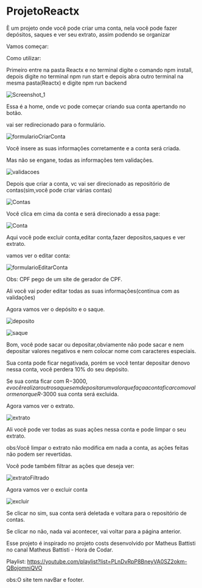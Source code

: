 # ProjetoReactx
È um projeto onde você pode criar uma conta, nela você pode fazer depósitos, saques e ver seu extrato, assim podendo se organizar

Vamos começar:

Como utilizar:

Primeiro entre na pasta Reactx e no terminal digite o comando npm install, depois digite no terminal npm run start e depois abra outro terminal na mesma pasta(Reactx) e digite npm run backend

![Screenshot_1](https://user-images.githubusercontent.com/119535029/214441585-e4195165-e46d-43a0-9959-f64b41c0111d.png)

Essa é a home, onde vc pode começar criando sua conta apertando no botão.

vai ser redirecionado para o formulário.

![formularioCriarConta](https://user-images.githubusercontent.com/119535029/208480840-98a5c365-4942-4add-aa19-b9a81ad8de31.png)

Você insere as suas informações corretamente e a conta será criada.

Mas não se engane, todas as informações tem validações.

![validacoes](https://user-images.githubusercontent.com/119535029/208481842-669c8969-d5a5-4fa0-827a-206c1bd03073.png)

Depois que criar a conta, vc vai ser direcionado as repositório de contas(sim,você pode criar várias contas)

![Contas](https://user-images.githubusercontent.com/119535029/208483021-164ac755-de9e-4e8b-8dc9-5c14aa997e68.png)

Você clica em cima da conta e será direcionado a essa page:

![Conta](https://user-images.githubusercontent.com/119535029/208483357-9bfa5a11-402f-4544-94dc-35f1f41444f3.png)

Aqui você pode excluir conta,editar conta,fazer depositos,saques e ver extrato.

vamos ver o editar conta:

![formularioEditarConta](https://user-images.githubusercontent.com/119535029/208483945-d8c8e1f0-5f53-494c-b7b6-4aac1c2c7eb0.png)

Obs: CPF pego de um site de gerador de CPF.

Ali você vai poder editar todas as suas informações(continua com as validações)

Agora vamos ver o depósito e o saque.

![deposito](https://user-images.githubusercontent.com/119535029/208485863-8029db00-61d3-4fb7-a8d4-9e2ff7fbcad2.png)

![saque](https://user-images.githubusercontent.com/119535029/208485935-8b8864f5-8ddf-4094-ba00-3d13d584741c.png)

Bom, você pode sacar ou depositar,obviamente não pode sacar e nem depositar valores negativos e nem colocar nome com caracteres especiais.

Sua conta pode ficar negativada, porém se você tentar depositar denovo nessa conta, você perdera 10% do seu depósito.

Se sua conta ficar com R$-3000,e você realizar outro saque sem depositar um valor que faça a conta ficar com o valor menor que R$-3000 sua conta será excluida.

Agora vamos ver o extrato.

![extrato](https://user-images.githubusercontent.com/119535029/208486973-2d13b3f7-49f8-4371-8bcd-164ac68a9e84.png)

Ali você pode ver todas as suas ações nessa conta e pode limpar o seu extrato.

obs:Você limpar o extrato não modifica em nada a conta, as ações feitas não podem ser revertidas.

Você pode também filtrar as ações que deseja ver:

![extratoFiltrado](https://user-images.githubusercontent.com/119535029/208487425-44533056-3eb9-49b4-af82-e9891438765d.png)

Agora vamos ver o excluir conta

![excluir](https://user-images.githubusercontent.com/119535029/208489107-d1a74be5-bd97-4ad6-9716-fa0c9682d74a.png)

Se clicar no sim, sua conta será deletada e voltara para o repositório de contas.

Se clicar no não, nada vai acontecer, vai voltar para a página anterior.

Esse projeto é inspirado no projeto costs desenvolvido por Matheus Battisti no canal Matheus Battisti - Hora de Codar.

Playlist: https://youtube.com/playlist?list=PLnDvRpP8BneyVA0SZ2okm-QBojomniQVO

obs:O site tem navBar e footer.





